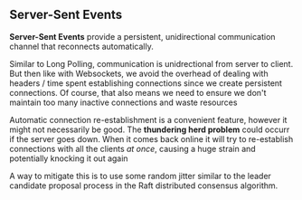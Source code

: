 ## Server-Sent Events

**Server-Sent Events** provide a persistent, unidirectional communication channel that reconnects automatically.

Similar to Long Polling, communication is unidrectional from server to client. But then like with Websockets, we avoid the overhead of dealing with headers / time spent establishing connections since we create persistent connections. Of course, that also means we need to ensure we don't maintain too many inactive connections and waste resources

Automatic connection re-establishment is a convenient feature, however it might not necessarily be good. The **thundering herd problem** could occurr if the server goes down. When it comes back online it will try to re-establish connections with all the clients _at once_, causing a huge strain and potentially knocking it out again

A way to mitigate this is to use some random jitter similar to the leader candidate proposal process in the Raft distributed consensus algorithm.
